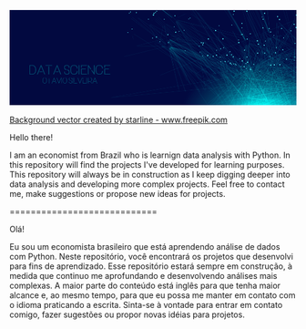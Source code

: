 <p align="center">
  <img src="/Images/banner.png" >
</p>
<a href="https://www.freepik.com/free-photos-vectors/background">Background vector created by starline - www.freepik.com</a>


Hello there!

I am an economist from Brazil who is learnign data analysis with Python. In this repository will find the projects I've developed for learning purposes.
This repository will always be in construction as I keep digging deeper into data analysis and developing more complex projects.
Feel free to contact me, make suggestions or propose new ideas for projects.


============================

Olá!

Eu sou um economista brasileiro que está aprendendo análise de dados com Python. Neste repositório, você encontrará os projetos que desenvolvi para fins de aprendizado.
Esse repositório estará sempre em construção, à medida que continuo me aprofundando e desenvolvendo análises mais complexas.
A maior parte do conteúdo está inglês para que tenha maior alcance e, ao mesmo tempo, para que eu possa me manter em contato com o idioma praticando a escrita.
Sinta-se à vontade para entrar em contato comigo, fazer sugestões ou propor novas idéias para projetos.
